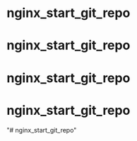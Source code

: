 # nginx_start_git_repo
# nginx_start_git_repo
# nginx_start_git_repo
# nginx_start_git_repo
"# nginx_start_git_repo" 
